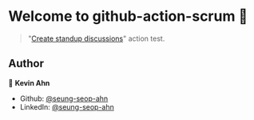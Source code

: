 # Welcome to github-action-scrum 👋

> "[Create standup discussions](https://github.com/marketplace/actions/create-standup-discussions)" action test.

## Author

👤 **Kevin Ahn**

* Github: [@seung-seop-ahn](https://github.com/seung-seop-ahn)
* LinkedIn: [@seung-seop-ahn](https://linkedin.com/in/seung-seop-ahn)